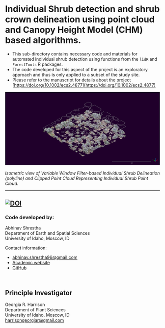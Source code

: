 # Individual Shrub detection and shrub crown delineation using point cloud and Canopy Height Model (CHM) based algorithms.

* This sub-directory contains necessary code and materials for automated individual shrub detection using functions from the `lidR` and `ForestTools` R packages. 
* The code developed for this aspect of the project is an exploratory approach and thus is only applied to a subset of the study site. 
* Please refer to the manuscript for details about the project [https://doi.org/10.1002/ecs2.4877](https://doi.org/10.1002/ecs2.4877)


![Isometric view of Variable Window Filter-based Individual Shrub Delineation (polyline) and Clipped Point Cloud Representing Individual Shrub Point Cloud](Subset_CHM_AutomatedShrubDetection/Figures/VWF_DelineationsISO.bmp)  

<p><em>Isometric view of Variable Window Filter-based Individual Shrub Delineation (polyline) and Clipped Point Cloud Representing Individual Shrub Point Cloud.</em></p>  

-----------------------------
[![DOI](https://zenodo.org/badge/553770123.svg)](https://zenodo.org/doi/10.5281/zenodo.10309158)
----------------------------------------------------------
### Code developed by:
Abhinav Shrestha  
Department of Earth and Spatial Sciences  
University of Idaho, Moscow, ID

Contact information: 
* abhinav.shrestha96@gmail.com 
* [Academic website]( https://abhinavshrestha-41.github.io/)  
* [GitHub](https://github.com/abhinavshrestha-41)

<br>

## Principle Investigator
Georgia R. Harrison  
Department of Plant Sciences  
University of Idaho, Moscow, ID  
harrisongeorgiar@gmail.com  
